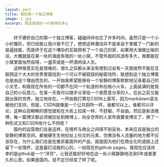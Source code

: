 ```yaml
---
layout: post
title: 我的第一个独立博客
image: 1.jpg
excerpt: 愿这是我的一片难得的净土
---
```

　　终于建好自己的第一个独立博客，磕磕绊绊也花了许多时间，虽然只是一个小小的雏形，但已经能让我兴奋不已了，想想这种激动并不是来自于掌握了一门新的装逼技能，而是终于在这个嘈杂的互联网有了一个自己的家，如果用大海做比喻的话，大概就是在某一处的海底有我的一处小窝，不管外面的风浪有多大，我都能在小窝里面怡然自得，一盏茶或是一杯酒闲谈人生。<br/>
　　这种惬意实在是很难的，很久之前都从来没有想到过会有一天我居然不能在互联网这个大大的世界里面找到一个可以不被窥探的秘密场所，联想到这个独立博客也是由这个理由而生的，一开始我希望能够有一个安静的博客默默地记录着自己的小文艺，和我现在所有的一切都不在同一个轨道的布拉格小火车，上面装满的是我自己的小玩意儿，在某一天我可以随手分享给一个我愿意分享的人，在此之前又能跳出我的世界，独立地存在。一开始我打算在CSDN上面写，因为markdown语法被他们支持，但是，CSDN就像是一个公共厕所一样，谁都可以上，谁都可以评论，这种众目睽睽的感觉就和在大街上拉尿一样，不舒服，不自由。然后是新浪微博，每一篇博文都必须被拉扯到微博上，向全世界的人宣布我要发博文了，换了一种形式又和CSDN有什么不同呢？<br/>
　　国内的运营商们总是这样，在情怀与商业之间得不到妥协，本来应该是独立的安静的博客空间，都被硬生生地拉扯上社交的元素，仿佛没有人流量的地方都不应该存在，为什么我们总是在推崇着国外的产品，就是因为他们在商业化的道路上还留下一丝情怀，这是最打动我的心的，一如现在的github pages。我现在应该庆幸的是github是一个“洋货”，让我还能好好地在这一处小窝静静地流淌5年或者更久的心思。如果是国内，说不定已经变了样了呢。